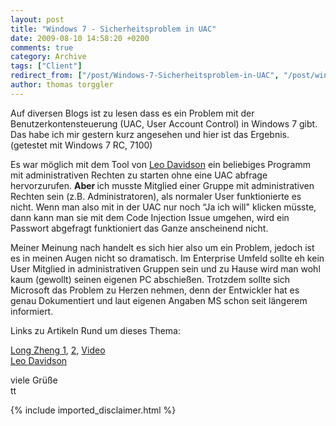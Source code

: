 ```yaml
---
layout: post
title: "Windows 7 - Sicherheitsproblem in UAC"
date: 2009-08-10 14:58:20 +0200
comments: true
category: Archive
tags: ["Client"]
redirect_from: ["/post/Windows-7-Sicherheitsproblem-in-UAC", "/post/windows-7-sicherheitsproblem-in-uac"]
author: thomas torggler
---
```

<!-- more -->
<p>Auf diversen Blogs ist zu lesen dass es ein Problem mit der Benutzerkontensteuerung (UAC, User Account Control) in Windows 7 gibt. Das habe ich mir gestern kurz angesehen und hier ist das Ergebnis. (getestet mit Windows 7 RC, 7100)</p>  <p>Es war möglich mit dem Tool von <a href="http://www.pretentiousname.com/misc/win7_uac_whitelist2.html" target="_blank">Leo Davidson</a> ein beliebiges Programm mit administrativen Rechten zu starten ohne eine UAC abfrage hervorzurufen. <strong>Aber </strong>ich musste Mitglied einer Gruppe mit administrativen Rechten sein (z.B. Administratoren), als normaler User funktionierte es nicht. Wenn man also mit in der UAC nur noch “Ja ich will&quot; klicken müsste, dann kann man sie mit dem Code Injection Issue umgehen, wird ein Passwort abgefragt funktioniert das Ganze anscheinend nicht.</p>  <p>Meiner Meinung nach handelt es sich hier also um ein Problem, jedoch ist es in meinen Augen nicht so dramatisch. Im Enterprise Umfeld sollte eh kein User Mitglied in administrativen Gruppen sein und zu Hause wird man wohl kaum (gewollt) seinen eigenen PC abschießen. Trotzdem sollte sich Microsoft das Problem zu Herzen nehmen, denn der Entwickler hat es genau Dokumentiert und laut eigenen Angaben MS schon seit längerem informiert.</p>  <p>Links zu Artikeln Rund um dieses Thema:</p>  <p><a href="http://www.istartedsomething.com/20090130/uac-security-flaw-windows-7-beta-proof/" target="_blank">Long Zheng 1</a>, <a href="http://www.istartedsomething.com/20090611/uac-in-windows-7-still-broken-microsoft-wont-fix-code-injection-vulnerability/comment-page-2/" target="_blank">2</a>, <a href="http://www.istartedsomething.com/20090613/windows-7-uac-code-injection-vulnerability-video-demonstration-source-code-released/" target="_blank">Video</a>    <br /><a href="http://www.pretentiousname.com/misc/win7_uac_whitelist2.html" target="_blank">Leo Davidson</a></p>  <p>viele Grüße   <br />tt</p>
{% include imported_disclaimer.html %}
